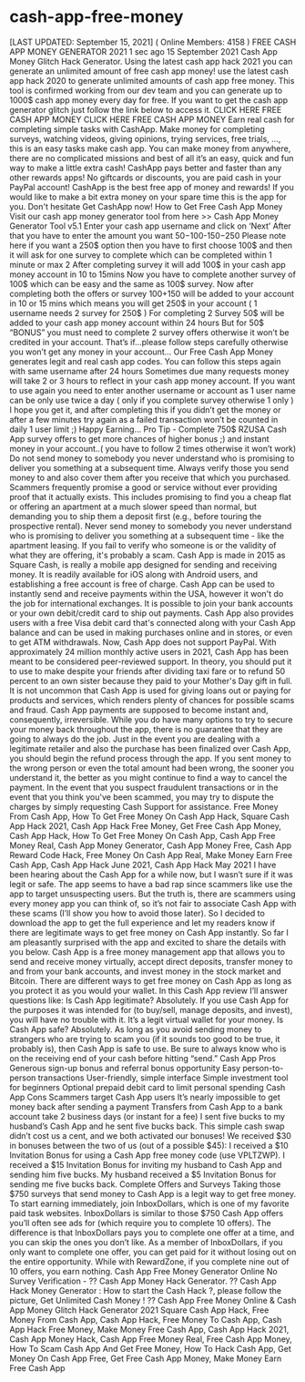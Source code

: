 # cash-app-free-money
[LAST UPDATED: September 15, 2021] ( Online Members: 4158 )   FREE CASH APP MONEY GENERATOR 2021  1 sec ago 15 September 2021 Cash App Money Glitch Hack Generator. Using the latest cash app hack 2021 you can generate an unlimited amount of free cash app money! use the latest cash app hack 2020 to generate unlimited amounts of cash app free money. This tool is confirmed working from our dev team and you can generate up to 1000$ cash app money every day for free. If you want to get the cash app generator glitch just follow the link below to access it.   CLICK HERE FREE CASH APP MONEY CLICK HERE FREE CASH APP MONEY Earn real cash for completing simple tasks with CashApp. Make money for completing surveys, watching videos, giving opinions, trying services, free trials, ..., this is an easy tasks make cash app. You can make money from anywhere, there are no complicated missions and best of all it’s an easy, quick and fun way to make a little extra cash! CashApp pays better and faster than any other rewards apps! No giftcards or discounts, you are paid cash in your PayPal account! CashApp is the best free app of money and rewards! If you would like to make a bit extra money on your spare time this is the app for you. Don't hesitate Get CashApp now!  How to Get Free Cash App Money  Visit our cash app money generator tool from here >> Cash App Money Generator Tool v5.1  Enter your cash app username and click on ‘Next’  After that you have to enter the amount you want 50$-100$-150$-250$  Please note here if you want a 250$ option then you have to first choose 100$ and then it will ask for one survey to complete which can be completed within 1 minute or max 2  After completing survey it will add 100$ in your cash app money account in 10 to 15mins  Now you have to complete another survey of 100$ which can be easy and the same as 100$ survey.  Now after completing both the offers or survey 100$+150$ will be added to your account in 10 or 15 mins which means you will get 250$ in your account ( 1 username needs 2 survey for 250$ )  For completing 2 Survey 50$ will be added to your cash app money account within 24 hours  But for 50$ “BONUS” you must need to complete 2 survey offers otherwise it won’t be credited in your account.  That’s if...please follow steps carefully otherwise you won’t get any money in your account…  Our Free Cash App Money generates legit and real cash app codes.  You can follow this steps again with same username after 24 hours   Sometimes due many requests money will take 2 or 3 hours to reflect in your cash app money account.  If you want to use again you need to enter another username or account as 1 user name can be only use twice a day ( only if you complete survey otherwise 1 only )  I hope you get it, and after completing this if you didn’t get the money or after a few minutes try again as a failed transaction won’t be counted in daily 1 user limit ;)   Happy Earning…  Pro Tip - Complete 750$ RZUSA Cash App survey offers to get more chances of higher bonus ;) and instant money in your account..( you have to follow 2 times otherwise it won’t work)  Do not send money to somebody you never understand who is promising to deliver you something at a subsequent time. Always verify those you send money to and also cover them after you receive that which you purchased. Scammers frequently promise a good or service without ever providing proof that it actually exists. This includes promising to find you a cheap flat or offering an apartment at a much slower speed than normal, but demanding you to ship them a deposit first (e.g., before touring the prospective rental). Never send money to somebody you never understand who is promising to deliver you something at a subsequent time - like the apartment leasing. If you fail to verify who someone is or the validity of what they are offering, it's probably a scam. Cash App is made in 2015 as Square Cash, is really a mobile app designed for sending and receiving money.   It is readily available for iOS along with Android users, and establishing a free account is free of charge. Cash App can be used to instantly send and receive payments within the USA, however it won't do the job for international exchanges. It is possible to join your bank accounts or your own debit/credit card to ship out payments. Cash App also provides users with a free Visa debit card that's connected along with your Cash App balance and can be used in making purchases online and in stores, or even to get ATM withdrawals. Now, Cash App does not support PayPal. With approximately 24 million monthly active users in 2021, Cash App has been meant to be considered peer-reviewed support. In theory, you should put it to use to make despite your friends after dividing taxi fare or to refund 50 percent to an own sister because they paid to your Mother's Day gift in full. It is not uncommon that Cash App is used for giving loans out or paying for products and services, which renders plenty of chances for possible scams and fraud. Cash App payments are supposed to become instant and, consequently, irreversible. While you do have many options to try to secure your money back throughout the app, there is no guarantee that they are going to always do the job. Just in the event you are dealing with a legitimate retailer and also the purchase has been finalized over Cash App, you should begin the refund process through the app. If you sent money to the wrong person or even the total amount had been wrong, the sooner you understand it, the better as you might continue to find a way to cancel the payment. In the event that you suspect fraudulent transactions or in the event that you think you've been scammed, you may try to dispute the charges by simply requesting Cash Support for assistance.    Free Money From Cash App, How To Get Free Money On Cash App Hack, Square Cash App Hack 2021, Cash App Hack Free Money, Get Free Cash App Money, Cash App Hack, How To Get Free Money On Cash App, Cash App Free Money Real, Cash App Money Generator, Cash App Money Free, Cash App Reward Code Hack, Free Money On Cash App Real, Make Money Earn Free Cash App, Cash App Hack June 2021, Cash App Hack May 2021  I have been hearing about the Cash App for a while now, but I wasn’t sure if it was legit or safe. The app seems to have a bad rap since scammers like use the app to target unsuspecting users.  But the truth is, there are scammers using every money app you can think of, so it’s not fair to associate Cash App with these scams (I’ll show you how to avoid those later).  So I decided to download the app to get the full experience and let my readers know if there are legitimate ways to get free money on Cash App instantly.  So far I am pleasantly surprised with the app and excited to share the details with you below.  Cash App is a free money management app that allows you to send and receive money virtually, accept direct deposits, transfer money to and from your bank accounts, and invest money in the stock market and Bitcoin. There are different ways to get free money on Cash App as long as you protect it as you would your wallet.  In this Cash App review I’ll answer questions like:  Is Cash App legitimate? Absolutely. If you use Cash App for the purposes it was intended for (to buy/sell, manage deposits, and invest), you will have no trouble with it. It’s a legit virtual wallet for your money.  Is Cash App safe? Absolutely. As long as you avoid sending money to strangers who are trying to scam you (if it sounds too good to be true, it probably is), then Cash App is safe to use. Be sure to always know who is on the receiving end of your cash before hitting “send.”  Cash App Pros  Generous sign-up bonus and referral bonus opportunity  Easy person-to-person transactions  User-friendly, simple interface  Simple investment tool for beginners  Optional prepaid debit card to limit personal spending  Cash App Cons  Scammers target Cash App users  It’s nearly impossible to get money back after sending a payment  Transfers from Cash App to a bank account take 2 business days (or instant for a fee)  I sent five bucks to my husband’s Cash App and he sent five bucks back. This simple cash swap didn’t cost us a cent, and we both activated our bonuses!  We received $30 in bonuses between the two of us (out of a possible $45):  I received a $10 Invitation Bonus for using a Cash App free money code (use VPLTZWP).  I received a $15 Invitation Bonus for inviting my husband to Cash App and sending him five bucks.  My husband received a $5 Invitation Bonus for sending me five bucks back.   Complete Offers and Surveys  Taking those $750 surveys that send money to Cash App is a legit way to get free money.  To start earning immediately, join InboxDollars, which is one of my favorite paid task websites. InboxDollars is similar to those $750 Cash App offers you’ll often see ads for (which require you to complete 10 offers). The difference is that InboxDollars pays you to complete one offer at a time, and you can skip the ones you don’t like.  As a member of InboxDollars, if you only want to complete one offer, you can get paid for it without losing out on the entire opportunity. While with RewardZone, if you complete nine out of 10 offers, you earn nothing.  Cash App Free Money Generator Online No Survey Verification - ?? Cash App Money Hack Generator. ?? Cash App Hack Money Generator : How to start the Cash Hack ?, please follow the picture, Get Unlimited Cash Money ! ?? Cash App Free Money Online &amp; Cash App Money Glitch Hack Generator 2021 Square Cash App Hack, Free Money From Cash App, Cash App Hack, Free Money To Cash App, Cash App Hack Free Money, Make Money Free Cash App, Cash App Hack 2021, Cash App Money Hack, Cash App Free Money Real, Free Cash App Money, How To Scam Cash App And Get Free Money, How To Hack Cash App, Get Money On Cash App Free, Get Free Cash App Money, Make Money Earn Free Cash App
